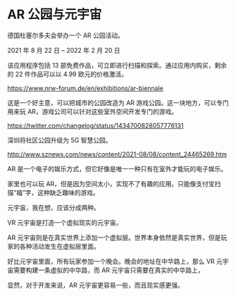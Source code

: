 # AR 公园与元宇宙

德国杜塞尔多夫会举办一个 AR 公园活动。

2021 年 8 月 22 日 – 2022 年 2 月 20 日

该应用程序包括 13 部免费作品，可立即进行扫描和探索。通过应用内购买，剩余的 22 件作品可以以 4.99 欧元的价格激活。

https://www.nrw-forum.de/en/exhibitions/ar-biennale

这是一个好主意，可以把城市的公园改造为 AR 游戏公园。这一块地方，可以专门用来玩 AR，游戏公司可以针对这些室外空间开发专门的游戏。

https://twitter.com/changelog/status/1434700828057776131

深圳将社区公园升级为 5G 智慧公园。

http://www.sznews.com/news/content/2021-08/08/content_24465269.htm

AR 是一个电子的娱乐方式，但它好像是唯一一种只有在室外才能玩的电子娱乐。

家里也可以玩 AR，但是因为空间太小，实现不了有趣的应用。只能像支付宝扫描“福”字，这种缺乏趣味的游戏。

元宇宙，我在想，应该分成两种。

VR 元宇宙是打造一个虚拟现实的元宇宙。

AR 元宇宙则是在真实世界上添加一个虚拟层。世界本身依然是真实世界，但是玩家的各种活动发生在虚拟层里面。

好比元宇宙里面，所有玩家参加一个晚会。晚会的地址在中华路上，那么 VR 元宇宙需要构建一条虚拟的中华路，而 AR 元宇宙只需要在真实的中华路上，

显然，对于开发来说，AR 元宇宙更容易一些，而且现实感更强。


